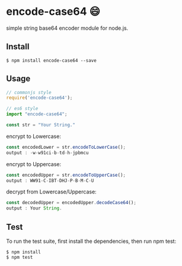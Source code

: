 # encode-case64 😄
simple string base64 encoder module for node.js.

## Install 
```
$ npm install encode-case64 --save
```
## Usage
```javascript
// commonjs style
require('encode-case64');

// es6 style
import "encode-case64";

const str = "Your String."
```
encrypt to Lowercase:
```javascript
const encodedLower = str.encodeToLowerCase();
output : -w-w91ci-b-td-h-jpbmcu
```
encrypt to Uppercase:
```javascript
const encodedUpper = str.encodeToUpperCase();
output : WW91-C-IBT-DHJ-P-B-M-C-U
```
decrypt from Lowercase/Uppercase:
```javascript
const decodedUpper = encodedUpper.decodeCase64();
output : Your String.
```

## Test
To run the test suite, first install the dependencies, then run npm test:
```
$ npm install
$ npm test
```